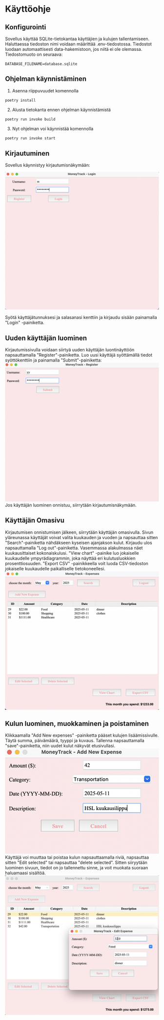 # Käyttöohje

## Konfigurointi
Sovellus käyttää SQLite-tietokantaa käyttäjien ja kulujen tallentamiseen. Haluttaessa tiedoston nimi voidaan määrittää .env-tiedostossa. Tiedostot luodaan automaattisesti data-hakemistoon, jos niitä ei ole olemassa. Tiedostomuoto on seuraava:
```
DATABASE_FILENAME=database.sqlite
```

## Ohjelman käynnistäminen

1. Asenna riippuvuudet komennolla
```bash
poetry install
```
2. Alusta tietokanta ennen ohjelman käynnistämistä
```bash
poetry run invoke build
```
3. Nyt ohjelman voi käynnistää komennolla
```bash
poetry run invoke start
```

## Kirjautuminen

Sovellus käynnistyy kirjautumisnäkymään:

![](./pics/kayttoohje_loginview.png)

Syötä käyttäjätunnuksesi ja salasanasi kenttiin ja kirjaudu sisään painamalla "Login" -painiketta.

## Uuden käyttäjän luominen

Kirjautumissivulla voidaan siirtyä uuden käyttäjän luontinäyttöön napsauttamalla "Register"-painiketta. Luo uusi käyttäjä syöttämällä tiedot syöttökenttiin ja painamalla "Submit"-painiketta:
![](./pics/kayttoohje_registerview.png)
Jos käyttäjän luominen onnistuu, siirrytään kirjautumisnäkymään.

## Käyttäjän Omasivu
Kirjautumisen onnistumisen jälkeen, siirrytään käyttäjän omasivulla. Sivun yläreunassa käyttäjät voivat valita kuukauden ja vuoden ja napsauttaa sitten "Search"-painiketta nähdäkseen kyseisen ajanjakson kulut. Kirjaudu ulos napsauttamalla "Log out"-painiketta. Vasemmassa alakulmassa näet kuukausittaiset kokonaiskulusi. "View chart" -painike luo jokaiselle kuukaudelle ympyrädiagrammin, joka näyttää eri kulutusluokkien prosenttiosuuden. "Export CSV" -painikkeella voit luoda CSV-tiedoston jokaiselle kuukaudelle paikalliselle tietokoneellesi.
![](./pics/kayttoohje_omasivu.png)

## Kulun luominen, muokkaminen ja poistaminen
Klikkaamalla "Add New expenses" -painiketta pääset kulujen lisäämissivulle. Täytä summa, päivämäärä, tyyppi ja kuvaus. Tallenna napsauttamalla "save"-painiketta, niin uudet kulut näkyvät etusivullasi.
![](./pics/kayttoohje_addingview.png)  
Käyttäjä voi muuttaa tai poistaa kulun napsauttaamalla riviä, napsauttaa sitten "Edit selected" tai napsauttaa "delete selected". Sitten siiryytään luominen sivuun, tiedot on jo tallennettu sinne, ja voit muokata suoraan haluamaasi sisältöä.
![](./pics/kayttoohje_expensesview.png)
